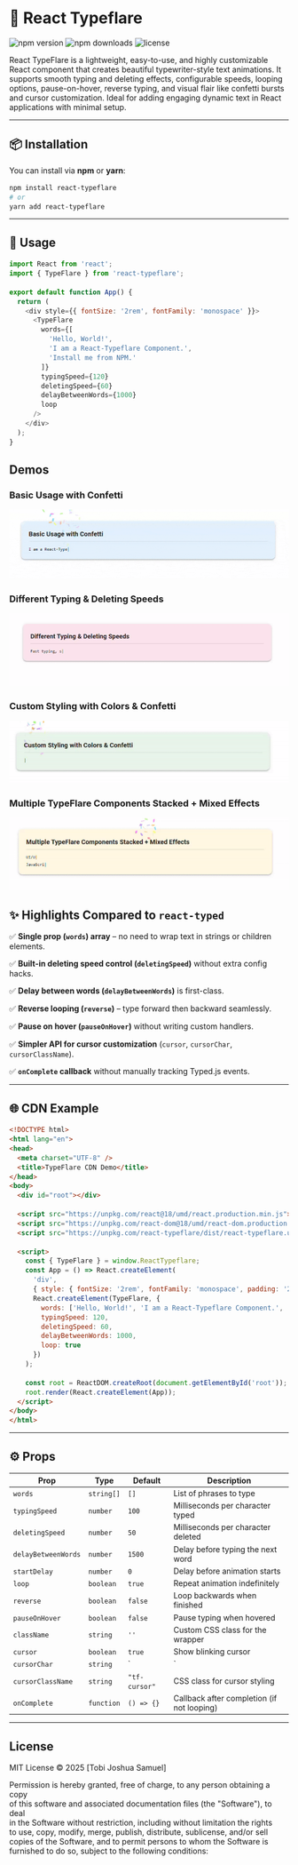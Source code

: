 # 🎯 React Typeflare

![npm version](https://img.shields.io/npm/v/react-typeflare?color=blue&style=flat-square)
![npm downloads](https://www.npmjs.com/package/react-typeflare)
![license](https://img.shields.io/npm/l/react-typeflare?color=orange&style=flat-square)


React TypeFlare is a lightweight, easy-to-use, and highly customizable React component that creates beautiful typewriter-style text animations. It supports smooth typing and deleting effects, configurable speeds, looping options, pause-on-hover, reverse typing, and visual flair like confetti bursts and cursor customization. Ideal for adding engaging dynamic text in React applications with minimal setup.



---

## 📦 Installation

You can install via **npm** or **yarn**:

```bash
npm install react-typeflare
# or
yarn add react-typeflare
```

---

## 🚀 Usage

```js
import React from 'react';
import { TypeFlare } from 'react-typeflare';

export default function App() {
  return (
    <div style={{ fontSize: '2rem', fontFamily: 'monospace' }}>
      <TypeFlare
        words={[
          'Hello, World!',
          'I am a React-Typeflare Component.',
          'Install me from NPM.'
        ]}
        typingSpeed={120}
        deletingSpeed={60}
        delayBetweenWords={1000}
        loop
      />
    </div>
  );
}
```

## Demos

### Basic Usage with Confetti  
![Basic Usage with Confetti](https://github.com/Tobi-joshua/react-typeflare/raw/main/assets/basic_usage_with_confetti-ezgif.com-optimize.gif)

### Different Typing & Deleting Speeds  
![Different Typing & Deleting Speeds](https://github.com/Tobi-joshua/react-typeflare/raw/main/assets/DifferentTypingDeletingSpeeds-ezgif.com-video-to-gif-converter.gif)

### Custom Styling with Colors & Confetti  
![Custom Styling with Colors & Confetti](https://github.com/Tobi-joshua/react-typeflare/raw/main/assets/CustomStylingwithColorsConfetti-ezgif.com-video-to-gif-converter.gif)

### Multiple TypeFlare Components Stacked + Mixed Effects  
![Multiple TypeFlare Components Stacked + Mixed Effects](https://github.com/Tobi-joshua/react-typeflare/raw/main/assets/MultipleTypeFlareComponentsStackedMixedEffects-ezgif.com-video-to-gif-converter.gif)




## ✨ Highlights Compared to `react-typed`

✅ **Single prop (`words`) array** – no need to wrap text in strings or children elements.

✅ **Built-in deleting speed control (`deletingSpeed`)** without extra config hacks.

✅ **Delay between words (`delayBetweenWords`)** is first-class.

✅ **Reverse looping (`reverse`)** – type forward then backward seamlessly.

✅ **Pause on hover (`pauseOnHover`)** without writing custom handlers.

✅ **Simpler API for cursor customization** (`cursor`, `cursorChar`, `cursorClassName`).

✅ **`onComplete` callback** without manually tracking Typed.js events.

---

## 🌐 CDN Example

```html
<!DOCTYPE html>
<html lang="en">
<head>
  <meta charset="UTF-8" />
  <title>TypeFlare CDN Demo</title>
</head>
<body>
  <div id="root"></div>

  <script src="https://unpkg.com/react@18/umd/react.production.min.js"></script>
  <script src="https://unpkg.com/react-dom@18/umd/react-dom.production.min.js"></script>
  <script src="https://unpkg.com/react-typeflare/dist/react-typeflare.umd.js"></script>

  <script>
    const { TypeFlare } = window.ReactTypeflare;
    const App = () => React.createElement(
      'div',
      { style: { fontSize: '2rem', fontFamily: 'monospace', padding: '2rem' } },
      React.createElement(TypeFlare, {
        words: ['Hello, World!', 'I am a React-Typeflare Component.', 'Install me from NPM.'],
        typingSpeed: 120,
        deletingSpeed: 60,
        delayBetweenWords: 1000,
        loop: true
      })
    );

    const root = ReactDOM.createRoot(document.getElementById('root'));
    root.render(React.createElement(App));
  </script>
</body>
</html>
```

---

## ⚙️ Props

| Prop               | Type       | Default       | Description                                 |
|--------------------|------------|---------------|---------------------------------------------|
| `words`            | `string[]` | `[]`          | List of phrases to type                      |
| `typingSpeed`      | `number`   | `100`         | Milliseconds per character typed            |
| `deletingSpeed`    | `number`   | `50`          | Milliseconds per character deleted          |
| `delayBetweenWords`| `number`   | `1500`        | Delay before typing the next word            |
| `startDelay`       | `number`   | `0`           | Delay before animation starts                |
| `loop`             | `boolean`  | `true`        | Repeat animation indefinitely                |
| `reverse`          | `boolean`  | `false`       | Loop backwards when finished                  |
| `pauseOnHover`     | `boolean`  | `false`       | Pause typing when hovered                    |
| `className`        | `string`   | `''`          | Custom CSS class for the wrapper             |
| `cursor`           | `boolean`  | `true`        | Show blinking cursor                          |
| `cursorChar`       | `string`   | `|`           | Character used as the cursor                  |
| `cursorClassName`  | `string`   | `"tf-cursor"` | CSS class for cursor styling                  |
| `onComplete`       | `function` | `() => {}`    | Callback after completion (if not looping)  |


---

## License

MIT License © 2025 [Tobi Joshua Samuel]

Permission is hereby granted, free of charge, to any person obtaining a copy  
of this software and associated documentation files (the "Software"), to deal  
in the Software without restriction, including without limitation the rights  
to use, copy, modify, merge, publish, distribute, sublicense, and/or sell  
copies of the Software, and to permit persons to whom the Software is  
furnished to do so, subject to the following conditions:
